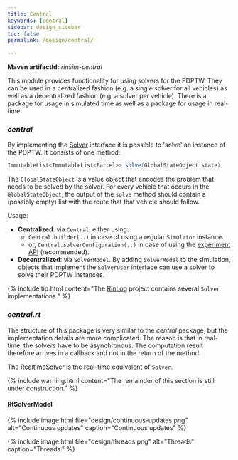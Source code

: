 ```yaml
---
title: Central
keywords: [central]
sidebar: design_sidebar
toc: false
permalink: /design/central/

---
```

__Maven artifactId:__ _rinsim-central_ 


This module provides functionality for using solvers for the PDPTW. They can be used in a centralized fashion (e.g. a single solver for all vehicles) as well as a decentralized fashion (e.g. a solver per vehicle). There is a package for usage in simulated time as well as a package for usage in real-time.

### _central_

By implementing the [Solver](https://github.com/rinde/RinSim/blob/master/central/src/main/java/com/github/rinde/rinsim/central/Solver.java) interface it is possible to 'solve' an instance of the PDPTW. It consists of one method:
```java
ImmutableList<ImmutableList<Parcel>> solve(GlobalStateObject state)
```

The `GlobalStateObject` is a value object that encodes the problem that needs to be solved by the solver. For every vehicle that occurs in the `GlobalStateObject`, the output of the `solve` method should contain a (possibly empty) list with the route that that vehicle should follow.

Usage:
 - __Centralized__: via `Central`, either using:
   - `Central.builder(..)` in case of using a regular `Simulator` instance.
   - or, `Central.solverConfiguration(..)` in case of using the [experiment API](/design/experiment/) (recommended).
 - __Decentralized__: via `SolverModel`. By adding `SolverModel` to the simulation, objects that implement the `SolverUser` interface can use a solver to solve their PDPTW instances. 


{% include tip.html content="The [RinLog](https://github.com/rinde/RinLog) project contains several `Solver` implementations." %}


### _central.rt_

The structure of this package is very similar to the _central_ package, but the implementation details are more complicated. The reason is that in real-time, the solvers have to be asynchronous. The computation result therefore arrives in a callback and not in the return of the method.

The [RealtimeSolver](https://github.com/rinde/RinSim/blob/master/central/src/main/java/com/github/rinde/rinsim/central/rt/RealtimeSolver.java) is the real-time equivalent of `Solver`.

{% include warning.html content="The remainder of this section is still under construction." %}

#### RtSolverModel


{% include image.html file="design/continuous-updates.png" alt="Continuous updates" caption="Continuous updates" %}

{% include image.html file="design/threads.png" alt="Threads" caption="Threads." %}